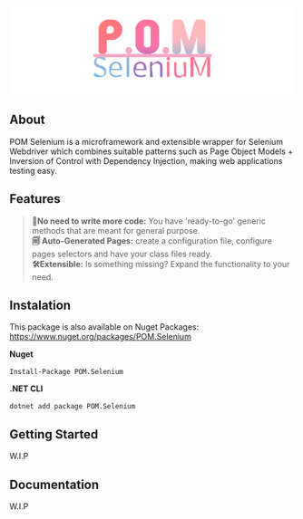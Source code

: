 ![POM-Logo](https://github.com/xStrato/POM.Selenium/blob/main/media/pom-selenium.png)
## About
POM Selenium is a microframework and extensible wrapper for Selenium Webdriver which combines suitable patterns such as Page Object Models + Inversion of Control with Dependency Injection, making web applications testing easy.
## Features
> **🙌No need to write more code:** You have 'ready-to-go' generic methods that are meant for general purpose.\
> **🗐 Auto-Generated Pages:** create a configuration file, configure pages selectors and have your class files ready.\
> **🛠️Extensible:** Is something missing? Expand the functionality to your need.
## Instalation
This package is also available on Nuget Packages: https://www.nuget.org/packages/POM.Selenium

**Nuget**
```
Install-Package POM.Selenium
```

**.NET CLI**
```
dotnet add package POM.Selenium
```
## Getting Started
W.I.P
## Documentation
W.I.P
